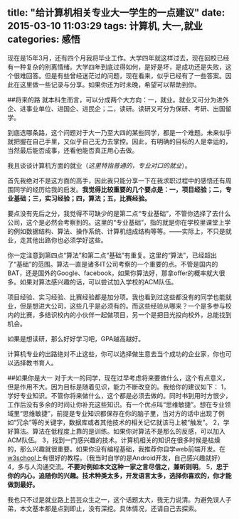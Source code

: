 title: "给计算机相关专业大一学生的一点建议"
date: 2015-03-10 11:03:29
tags: 计算机, 大一,就业
categories: 感悟
---

现在是15年3月，还有四个月我将毕业工作。大学四年就这样过去，现在回校已经有一种复杂的别离情绪。大学四年到底过得如何，是好是坏，是成功还是失败，这个很难回答。但是有些曾经迷茫过的问题，现在看来，似乎已经有了一些答案。因此在这里做一些记录与分享。如果你还为时未晚，希望可以帮助到你。

##将来的路
就本科生而言，可以分成两个大方向：一，就业。就业又可分为进外企、进事业单位、进国企、进民企；二，读研。读研又可分为保研、考研、出国留学。

到底选哪条路，这个问题对于大一乃至大四的某些同学，都是一个难题。未来似乎就把握在自己手里，又似乎自己无力去掌控。因此，有明确的目标的人是幸运的，当然最后能否成事，还看他能否真正用心去做。

我且谈谈计算机方面的就业（*这里特指普通的，专业对口的就业*）。

首先我绝对不是这方面的高手，因此我只能分享一下在我求职过程中的感悟还有周围同学的经历给我的启发。**我觉得比较重要的几个要点是：一，项目经验；二，专业基础；三，实习经验；四，算法；五，比赛经验。**

要点没有先后之分，我觉得不可缺少的是第二点“专业基础”，不管你选择了去什么公司，这个是必然会考察到的。这里的“专业基础”，指的就是你在学校里课堂上学的例如数据结构、算法、操作系统、计算机组成结构等等。——实际上，不只是就业，走其他出路你也必须学好这些。

你一定注意到第四点“算法”和第二点“基础”有重复。这里的“算法”，已经超出了“基础”的范围。算法一直是诸多IT公司考察的一个重要的点。不管是国内的BAT，还是国外的Google、facebook，如果你算法好，那拿offer的概率就大很多。如果对算法感兴趣的话，可以尝试加入学校的ACM队伍。
<!--more-->
项目经验、实习经验、比赛经验都是加分项。我也看到过这些都没有的同学也能就业，但是想进大公司，这些几乎是必须有的。而这些经验从哪来？一个是多参与校内的比赛，多结识校内的小伙伴一起做项目，另一个是把目光投向校外，总能找到机会。

如果是想读研，那么好好学习吧，GPA越高越好。

计算机专业的出路绝对不止这些，你可以选择做生意去当个成功的企业家，你也可以选择教书育人。

##如果你是大一
对于大一的同学，现在过早考虑将来要做什么，这个有点意义，但是作用不大。因为目标是随着见识，能力不断改变的。我给你的建议如下：
1，学好专业知识。不管你将来做什么，这个都是必须去做的。同时书到用时方恨少，工作后没有多余的时间让你补充这些知识。有一个优点叫“思维敏捷”。想在专业领域里“思维敏捷”，前提是专业知识都保存在你的脑子里，当对方的话中出现了例如“冗余”等的关键字，数据库或者其他技术的相关记忆就该马上被“触发”。
2，学好算法。算法在低程度上靠的是训练。如果你对算法不是那么的反感，可以加入ACM队伍。
3，找到一门感兴趣的技术。计算机相关的知识在很多时候是枯燥的，那么兴趣就很重要。如果你没有编程基础，我推荐你自学web前端开发。在[w3school](http://www.w3school.com.cn/)上有很好的教程。（我当时自学的是Android开发，自己感兴趣就好）
4，多与人沟通交流。**不要对例如本文这种一家之言尽信之，兼听则明**。
5，**忠于你的内心，追随你的兴趣。技术种类太多，开发语言太多，选择你喜欢的，你才能做到最好。**

我也只不过是就业路上芸芸众生之一，这个话题太大，我无力说清。为避免误人子弟，本文基本都是点到即止，没有深挖。具体情况，还请自己去探索。